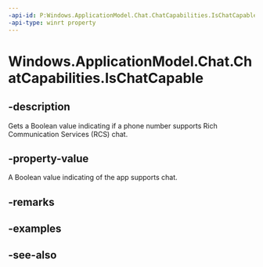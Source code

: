 ----api-id: P:Windows.ApplicationModel.Chat.ChatCapabilities.IsChatCapable
-api-type: winrt property
---<!-- Property syntaxpublic bool IsChatCapable { get; }--># Windows.ApplicationModel.Chat.ChatCapabilities.IsChatCapable## -descriptionGets a Boolean value indicating if a phone number supports Rich Communication Services (RCS) chat.## -property-valueA Boolean value indicating of the app supports chat.## -remarks## -examples## -see-also